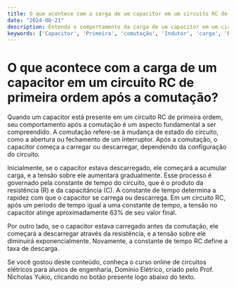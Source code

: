 ```yaml
---
title: O que acontece com a carga de um capacitor em um circuito RC de primeira ordem após a comutação?
date: "2024-08-21"
description: Entenda o comportamento da carga de um capacitor em um circuito RC de primeira ordem após a comutação.
keywords: ['Capacitor', 'Primeira', 'comutação', 'Indutor', 'carga', 'RC', 'tempo']
---
```


# O que acontece com a carga de um capacitor em um circuito RC de primeira ordem após a comutação?

Quando um capacitor está presente em um circuito RC de primeira ordem, seu comportamento após a comutação é um aspecto fundamental a ser compreendido. A comutação refere-se à mudança de estado do circuito, como a abertura ou fechamento de um interruptor. Após a comutação, o capacitor começa a carregar ou descarregar, dependendo da configuração do circuito.

Inicialmente, se o capacitor estava descarregado, ele começará a acumular carga, e a tensão sobre ele aumentará gradualmente. Esse processo é governado pela constante de tempo do circuito, que é o produto da resistência (R) e da capacitância (C). A constante de tempo determina a rapidez com que o capacitor se carrega ou descarrega. Em um circuito RC, após um período de tempo igual a uma constante de tempo, a tensão no capacitor atinge aproximadamente 63% de seu valor final.

Por outro lado, se o capacitor estava carregado antes da comutação, ele começará a descarregar através da resistência, e a tensão sobre ele diminuirá exponencialmente. Novamente, a constante de tempo RC define a taxa de descarga.

Se você gostou deste conteúdo, conheça o curso online de circuitos elétricos para alunos de engenharia, Domínio Elétrico, criado pelo Prof. Nicholas Yukio, clicando no botão presente logo abaixo do texto.